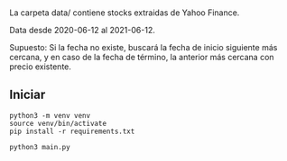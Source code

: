 ### 

La carpeta data/ contiene stocks extraidas de Yahoo Finance.

Data desde 2020-06-12 al 2021-06-12.

Supuesto: Si la fecha no existe, buscará la fecha de inicio siguiente más cercana, y en caso de la fecha de término, la anterior más cercana con precio existente.

## Iniciar

```
python3 -m venv venv
source venv/bin/activate
pip install -r requirements.txt
```

```
python3 main.py
```